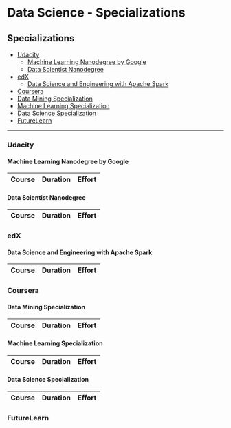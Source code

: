 # Data Science - Specializations

## Specializations

* [Udacity](#udacity)
  * [Machine Learning Nanodegree by Google](#machine-learning-nanodegree-by-google) 
  * [Data Scientist Nanodegree](#data-scientist-nanodegree)
* [edX](#edx)
  * [Data Science and Engineering with Apache Spark](#data-science-and-engineering-with-apache-spark)
* [Coursera](#coursera)
 * [Data Mining Specialization](#data-mining-specialization)
 * [Machine Learning Specialization](#machine-learning-specialization)
 * [Data Science Specialization](#data-science-specialization)
* [FutureLearn](#futurelearn)

---

### Udacity

#### Machine Learning Nanodegree by Google
Course | Duration | Effort
:-- | :--: | :--: 

#### Data Scientist Nanodegree
Course | Duration | Effort
:-- | :--: | :--: 

### edX

#### Data Science and Engineering with Apache Spark
Course | Duration | Effort
:-- | :--: | :--: 

### Coursera

#### Data Mining Specialization
Course | Duration | Effort
:-- | :--: | :--: 

#### Machine Learning Specialization
Course | Duration | Effort
:-- | :--: | :--: 

#### Data Science Specialization
Course | Duration | Effort
:-- | :--: | :--: 

### FutureLearn
